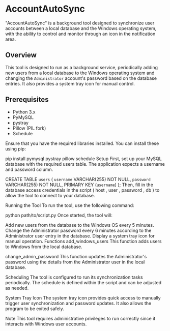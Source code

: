 # AccountAutoSync
"AccountAutoSync" is a background tool designed to synchronize user accounts between a local database and the Windows operating system, with the ability to control and monitor through an icon in the notification area.
## Overview
This tool is designed to run as a background service, periodically adding new users from a local database to the Windows operating system and changing the `Administrator` account's password based on the database entries. It also provides a system tray icon for manual control.

## Prerequisites
- Python 3.x
- PyMySQL
- pystray
- Pillow (PIL fork)
- Schedule

Ensure that you have the required libraries installed. You can install these using pip:

pip install pymysql pystray pillow schedule
Setup
First, set up your MySQL database with the required
users
table. The application expects a
username
and
password
column.

CREATE TABLE `users` (
  `username` VARCHAR(255) NOT NULL,
  `password` VARCHAR(255) NOT NULL,
  PRIMARY KEY (`username`)
);
Then, fill in the database access credentials in the script (
host
,
user
,
password
,
db
) to allow the tool to connect to your database.

Running the Tool
To run the tool, use the following command:

python path/to/script.py
Once started, the tool will:

Add new users from the database to the Windows OS every 5 minutes.
Change the
Administrator
password every 6 minutes according to the
Administrator
user entry in the database.
Display a system tray icon for manual operation.
Functions
add_windows_users
This function adds users to Windows from the local database.

change_admin_password
This function updates the Administrator's password using the details from the
Administrator
user in the local database.

Scheduling
The tool is configured to run its synchronization tasks periodically. The schedule is defined within the script and can be adjusted as needed.

System Tray Icon
The system tray icon provides quick access to manually trigger user synchronization and password updates. It also allows the program to be exited safely.

Note
This tool requires administrative privileges to run correctly since it interacts with Windows user accounts.

